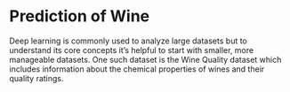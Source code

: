 # Prediction of Wine

Deep learning is commonly used to analyze large datasets but to understand its core concepts it’s helpful to start with smaller, more manageable datasets. One such dataset is the Wine Quality dataset which includes information about the chemical properties of wines and their quality ratings.
